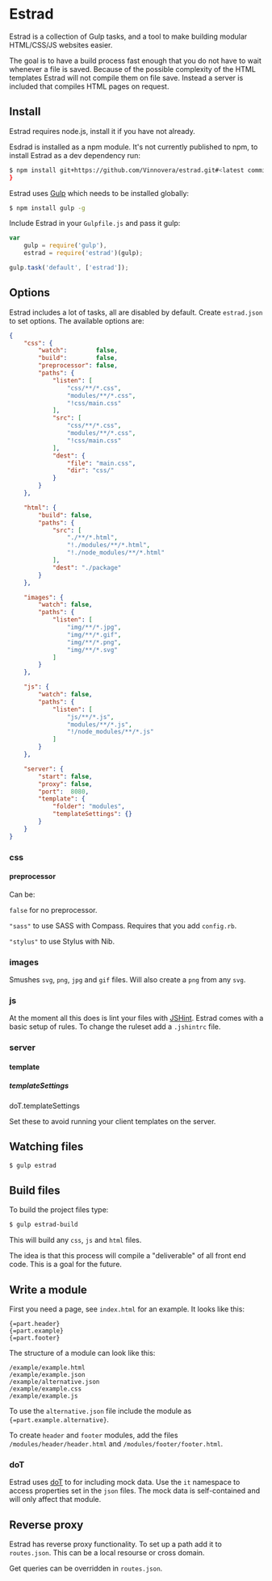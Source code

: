 Estrad
======

Estrad is a collection of Gulp tasks, and a tool to make building modular HTML/CSS/JS websites easier.

The goal is to have a build process fast enough that you do not have to wait whenever a file is saved. Because of the possible complexity of the HTML templates Estrad will not compile them on file save. Instead a server is included that compiles HTML pages on request.

## Install

Estrad requires node.js, install it if you have not already.

Esdrad is installed as a npm module. It's not currently published to npm, to install Estrad as a dev dependency run:

```bash
$ npm install git+https://github.com/Vinnovera/estrad.git#<latest commit SHA hash> --save-dev
}
```

Estrad uses [Gulp][0] which needs to be installed globally:

```bash
$ npm install gulp -g
```

Include Estrad in your `Gulpfile.js` and pass it gulp:

```js
var
	gulp = require('gulp'),
	estrad = require('estrad')(gulp);

gulp.task('default', ['estrad']);
```

## Options

Estrad includes a lot of tasks, all are disabled by default. Create `estrad.json` to set options. The available options are:

```json
{
	"css": {
		"watch":        false,
		"build":        false,
		"preprocessor": false,
		"paths": {
			"listen": [
				"css/**/*.css",
				"modules/**/*.css",
				"!css/main.css"
			],
			"src": [
				"css/**/*.css",
				"modules/**/*.css", 
				"!css/main.css"
			],
			"dest": {
				"file": "main.css",
				"dir": "css/"
			}
		}
	},

	"html": {
		"build": false,
		"paths": {
			"src": [
				"./**/*.html",
				"!./modules/**/*.html", 
				"!./node_modules/**/*.html"
			],
			"dest": "./package"
		}
	},

	"images": {
		"watch": false,
		"paths": {
			"listen": [
				"img/**/*.jpg", 
				"img/**/*.gif", 
				"img/**/*.png", 
				"img/**/*.svg"
			]
		}
	},

	"js": {
		"watch": false,
		"paths": {
			"listen": [
				"js/**/*.js", 
				"modules/**/*.js", 
				"!/node_modules/**/*.js"
			]
		}
	},

	"server": {
		"start": false,
		"proxy": false,
		"port":  8080,
		"template": {
			"folder": "modules",
			"templateSettings": {}
		}
	}
}
```

### css

#### preprocessor

Can be:

`false` for no preprocessor.

`"sass"` to use SASS with Compass. Requires that you add `config.rb`.

`"stylus"` to use Stylus with Nib.

### images

Smushes `svg`, `png`, `jpg` and `gif` files. Will also create a `png` from any `svg`.

### js
At the moment all this does is lint your files with [JSHint][1]. Estrad comes with a basic setup of rules. To change the ruleset add a `.jshintrc` file. 


### server

#### template

##### templateSettings
doT.templateSettings

Set these to avoid running your client templates on the server.

## Watching files

```bash
$ gulp estrad
```

## Build files

To build the project files type:

```bash
$ gulp estrad-build
```

This will build any `css`, `js` and `html` files.

The idea is that this process will compile a "deliverable" of all front end code. This is a goal for the future.

## Write a module

First you need a page, see `index.html` for an example. It looks like this:

	{=part.header}
	{=part.example}
	{=part.footer}

The structure of a module can look like this:

	/example/example.html
	/example/example.json
	/example/alternative.json	
	/example/example.css
	/example/example.js

To use the `alternative.json` file include the module as `{=part.example.alternative}`.

To create `header` and `footer` modules, add the files `/modules/header/header.html` and `/modules/footer/footer.html`.

### doT
Estrad uses [doT][2] to for including mock data. Use the `it` namespace to access properties set in the `json` files. The mock data is self-contained and will only affect that module.

## Reverse proxy
Estrad has reverse proxy functionality. To set up a path add it to `routes.json`. This can be a local resourse or cross domain.

Get queries can be overridden in `routes.json`.

[0]: https://github.com/gulpjs/gulp
[1]: https://github.com/jshint/jshint/
[2]: http://olado.github.io/doT/index.html

